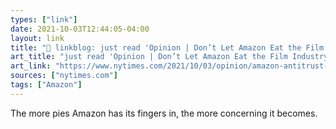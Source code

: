 ```yaml
---
types: ["link"]
date: 2021-10-03T12:44:05-04:00
layout: link
title: "🔗 linkblog: just read 'Opinion | Don’t Let Amazon Eat the Film Industry - The New York Times'"
art_title: "just read 'Opinion | Don’t Let Amazon Eat the Film Industry - The New York Times"
art_link: "https://www.nytimes.com/2021/10/03/opinion/amazon-antitrust-movies.html"
sources: ["nytimes.com"]
tags: ["Amazon"]
---
```

The more pies Amazon has its fingers in, the more concerning it becomes.

